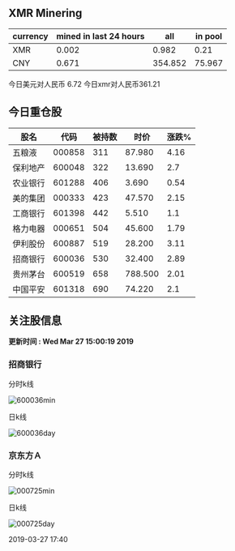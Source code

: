 ## XMR Minering

|currency|mined in last 24 hours|all|in pool|
|---|---|---|---|
|XMR|0.002|0.982|0.21|
|CNY|0.671|354.852|75.967|

今日美元对人民币 6.72	今日xmr对人民币361.21


## 今日重仓股 

|股名|代码|被持数|时价|涨跌%|
|---|---|---|---|---|
|五粮液|000858|311|87.980|4.16|
|保利地产|600048|322|13.690|2.7|
|农业银行|601288|406|3.690|0.54|
|美的集团|000333|423|47.570|2.15|
|工商银行|601398|442|5.510|1.1|
|格力电器|000651|504|45.600|1.79|
|伊利股份|600887|519|28.200|3.11|
|招商银行|600036|530|32.400|2.89|
|贵州茅台|600519|658|788.500|2.01|
|中国平安|601318|690|74.220|2.1|

## 关注股信息
**更新时间 : Wed Mar 27 15:00:19 2019**
### 招商银行 
分时k线

![600036min](http://image.sinajs.cn/newchart/min/n/sh600036.gif)

日k线

![600036day](http://image.sinajs.cn/newchart/daily/n/sh600036.gif)

### 京东方Ａ 
分时k线

![000725min](http://image.sinajs.cn/newchart/min/n/sz000725.gif)

日k线

![000725day](http://image.sinajs.cn/newchart/daily/n/sz000725.gif)

2019-03-27 17:40